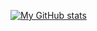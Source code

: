 

[![My GitHub stats](https://github-readme-stats.vercel.app/api?username=ComedyStudios&theme=tokyonight)](https://github.com/anuraghazra/github-readme-stats)

